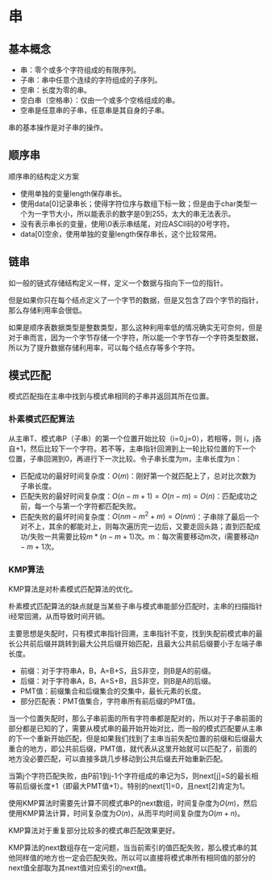# 串

## 基本概念

+ 串：零个或多个字符组成的有限序列。
+ 子串：串中任意个连续的字符组成的子序列。
+ 空串：长度为零的串。
+ 空白串（空格串）：仅由一个或多个空格组成的串。
+ 空串是任意串的子串，任意串是其自身的子串。

串的基本操作是对子串的操作。

## 顺序串

顺序串的结构定义方案

+ 使用单独的变量length保存串长。
+ 使用data[0]记录串长；使得字符位序与数组下标一致；但是由于char类型一个为一字节大小，所以能表示的数字是0到255，太大的串无法表示。
+ 没有表示串长的变量，使用\0表示串结尾，对应ASCII码的0号字符。
+ data[0]空余，使用单独的变量length保存串长，这个比较常用。

## 链串

如一般的链式存储结构定义一样，定义一个数据与指向下一位的指针。

但是如果你只在每个结点定义了一个字节的数据，但是又包含了四个字节的指针，那么存储利用率会很低。

如果是顺序表数据类型是整数类型，那么这种利用率低的情况确实无可奈何，但是对于串而言，因为一个字节存储一个字符，所以能一个字节存一个字符类型数据，所以为了提升数据存储利用率，可以每个结点存等多个字符。

## 模式匹配

模式匹配指在主串中找到与模式串相同的子串并返回其所在位置。

### 朴素模式匹配算法

从主串T、模式串P（子串）的第一个位置开始比较（i=0,j=0），若相等，则 i，j各自+1，然后比较下一个字符。若不等，主串指针回溯到上一轮比较位置的下一个位置，子串回溯到0，再进行下一次比较。令子串长度为m，主串长度为n：

+ 匹配成功的最好时间复杂度：$O(m)$：刚好第一个就匹配上了，总对比次数为子串长度。
+ 匹配失败的最好时间复杂度：$O(n-m+1)=O(n-m)=O(n)$：匹配成功之前，每一个与第一个字符都匹配失败。
+ 匹配失败的最坏时间复杂度：$O(nm-m^2+m)= O(nm)$：子串除了最后一个对不上，其余的都能对上，则每次遍历完一边后，又要走回头路；直到匹配成功/失败一共需要比较$m*(n-m+1)$次。m：每次需要移动m次，i需要移动$n-m+1$次。

### KMP算法

KMP算法是对朴素模式匹配算法的优化。

朴素模式匹配算法的缺点就是当某些子串与模式串能部分匹配时，主串的扫描指针i经常回溯，从而导致时间开销。

主要思想是失配时，只有模式串指针回溯，主串指针不变，找到失配前模式串的最长公共前后缀并跳转到最大公共后缀开始匹配，且最大公共前后缀要小于左端子串长度。

+ 前缀：对于字符串A，B，A=B+S，且S非空，则B是A的前缀。
+ 后缀：对于字符串A，B，A=S+B，且S非空，则B是A的后缀。
+ PMT值：前缀集合和后缀集合的交集中，最长元素的长度。
+ 部分匹配表：PMT值集合，字符串所有前后缀的PMT值。

当一个位置失配时，那么子串前面的所有字符串都是配对的，所以对于子串前面的部分都是已知的了，需要从模式串的最开始开始对比，而一般的模式匹配要从主串的下一个重新开始匹配，但是如果我们找到了主串当前失配位置的前缀和后缀最大重合的地方，即公共前后缀，PMT值，就代表从这里开始就可以匹配了，前面的地方没必要匹配，可以直接多跳几步移动到公共后缀去开始重新匹配。

当第j个字符匹配失败，由P前1到j-1个字符组成的串记为S，则next[j]=S的最长相等前后缀长度+1（即最大PMT值+1）。特别的next[1]=0，且next[2]肯定为1。

使用KMP算法时需要先计算不同模式串P的next数组，时间复杂度为$O(m)$，然后使用KMP算法计算，时间复杂度为$O(n)$，从而平均时间复杂度为$O(m+n)$。

KMP算法对于重复部分比较多的模式串匹配效果更好。

KMP算法的next数组存在一定问题，当当前索引的值匹配失败，那么模式串的其他同样值的地方也一定会匹配失败。所以可以直接将模式串所有相同值的部分的next值全部取为其next值对应索引的next值。
